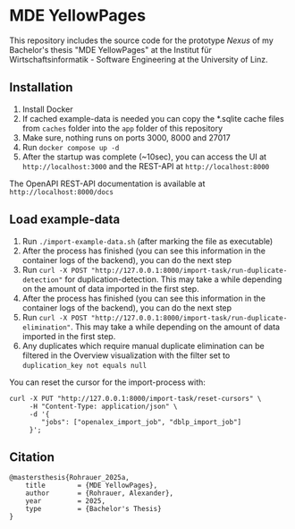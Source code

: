 # MDE YellowPages

This repository includes the source code for the prototype _Nexus_ of my Bachelor's thesis "MDE YellowPages" at the Institut für Wirtschaftsinformatik - Software Engineering at the University of Linz.

## Installation
1. Install Docker
2. If cached example-data is needed you can copy the *.sqlite cache files from `caches` folder into the `app` folder of this repository
3. Make sure, nothing runs on ports 3000, 8000 and 27017
4. Run `docker compose up -d`
5. After the startup was complete (~10sec), you can access the UI at `http://localhost:3000` and the REST-API at `http://localhost:8000`

The OpenAPI REST-API documentation is available at `http://localhost:8000/docs`

## Load example-data
1. Run `./import-example-data.sh` (after marking the file as executable)
2. After the process has finished (you can see this information in the container logs of the backend), you can do the next step
3. Run `curl -X POST "http://127.0.0.1:8000/import-task/run-duplicate-detection"` for duplication-detection. This may take a while depending on the amount of data imported in the first step.
4. After the process has finished (you can see this information in the container logs of the backend), you can do the next step
5. Run `curl -X POST "http://127.0.0.1:8000/import-task/run-duplicate-elimination"`. This may take a while depending on the amount of data imported in the first step.
6. Any duplicates which require manual duplicate elimination can be filtered in the Overview visualization with the filter set to `duplication_key not equals null`

You can reset the cursor for the import-process with:
```
curl -X PUT "http://127.0.0.1:8000/import-task/reset-cursors" \
     -H "Content-Type: application/json" \
     -d '{
        "jobs": ["openalex_import_job", "dblp_import_job"]
     }';
```
## Citation
```
@mastersthesis{Rohrauer_2025a,
	title        = {MDE YellowPages},
	author       = {Rohrauer, Alexander},
	year         = 2025,
	type         = {Bachelor's Thesis}
}
```
